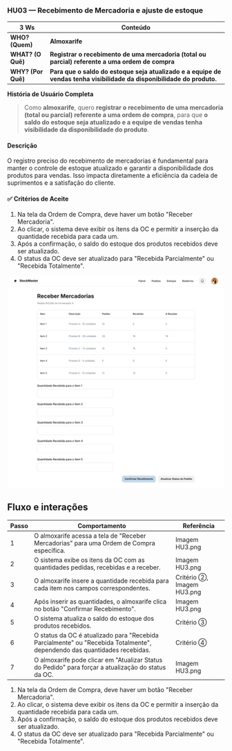 ### HU03 — Recebimento de Mercadoria e ajuste de estoque

| **3 Ws** | **Conteúdo** |
|----------|--------------|
| **WHO? (Quem)** | **Almoxarife** |
| **WHAT? (O Quê)** | **Registrar o recebimento de uma mercadoria (total ou parcial) referente a uma ordem de compra** |
| **WHY? (Por Quê)** | **Para que o saldo do estoque seja atualizado e a equipe de vendas tenha visibilidade da disponibilidade do produto.** |

**História de Usuário Completa**
> Como **almoxarife**, quero **registrar o recebimento de uma mercadoria (total ou parcial) referente a uma ordem de compra**, para que **o saldo do estoque seja atualizado e a equipe de vendas tenha visibilidade da disponibilidade do produto**.

#### Descrição
O registro preciso do recebimento de mercadorias é fundamental para manter o controle de estoque atualizado e garantir a disponibilidade dos produtos para vendas. Isso impacta diretamente a eficiência da cadeia de suprimentos e a satisfação do cliente.

#### ✅ Critérios de Aceite
1.  Na tela da Ordem de Compra, deve haver um botão "Receber Mercadoria".
2.  Ao clicar, o sistema deve exibir os itens da OC e permitir a inserção da quantidade recebida para cada um.
3.  Após a confirmação, o saldo do estoque dos produtos recebidos deve ser atualizado.
4.  O status da OC deve ser atualizado para "Recebida Parcialmente" ou "Recebida Totalmente".

![Mockup HU01](./HU3.png)

## Fluxo e interações

| Passo | Comportamento | Referência |
|---|---|---|
| 1 | O almoxarife acessa a tela de "Receber Mercadorias" para uma Ordem de Compra específica. | Imagem HU3.png |
| 2 | O sistema exibe os itens da OC com as quantidades pedidas, recebidas e a receber. | Imagem HU3.png |
| 3 | O almoxarife insere a quantidade recebida para cada item nos campos correspondentes. | Critério ②, Imagem HU3.png |
| 4 | Após inserir as quantidades, o almoxarife clica no botão "Confirmar Recebimento". | Imagem HU3.png |
| 5 | O sistema atualiza o saldo do estoque dos produtos recebidos. | Critério ③ |
| 6 | O status da OC é atualizado para "Recebida Parcialmente" ou "Recebida Totalmente", dependendo das quantidades recebidas. | Critério ④ |
| 7 | O almoxarife pode clicar em "Atualizar Status do Pedido" para forçar a atualização do status da OC. | Imagem HU3.png |

1. Na tela da Ordem de Compra, deve haver um botão "Receber Mercadoria".
2. Ao clicar, o sistema deve exibir os itens da OC e permitir a inserção da quantidade recebida para cada um.
3. Após a confirmação, o saldo do estoque dos produtos recebidos deve ser atualizado.
4. O status da OC deve ser atualizado para "Recebida Parcialmente" ou "Recebida Totalmente".
